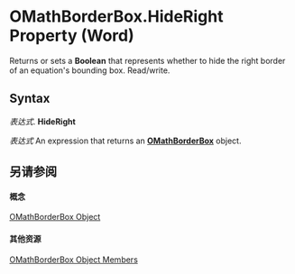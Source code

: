 
# OMathBorderBox.HideRight Property (Word)

Returns or sets a  **Boolean** that represents whether to hide the right border of an equation's bounding box. Read/write.


## Syntax

 _表达式_. **HideRight**

 _表达式_ An expression that returns an **[OMathBorderBox](a13bd7f4-606a-d483-a36d-944356b13c95.md)** object.


## 另请参阅


#### 概念


[OMathBorderBox Object](a13bd7f4-606a-d483-a36d-944356b13c95.md)
#### 其他资源


[OMathBorderBox Object Members](http://msdn.microsoft.com/library/85ad2696-2037-2313-554a-6dff12284105%28Office.15%29.aspx)